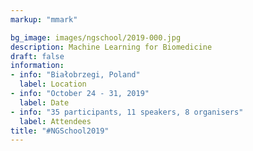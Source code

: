 ```yaml
---
markup: "mmark"

bg_image: images/ngschool/2019-000.jpg
description: Machine Learning for Biomedicine 
draft: false
information:
- info: "Białobrzegi, Poland"
  label: Location
- info: "October 24 - 31, 2019"
  label: Date
- info: "35 participants, 11 speakers, 8 organisers"
  label: Attendees
title: "#NGSchool2019"
---
```

